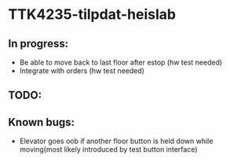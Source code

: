 # TTK4235-tilpdat-heislab



## In progress:
- Be able to move back to last floor after estop (hw test needed)
- Integrate with orders (hw test needed)


## TODO:


## Known bugs:
- Elevator goes oob if another floor button is held down while moving(most likely introduced by test button interface)
